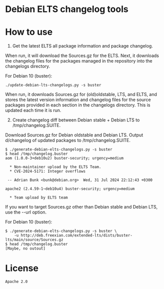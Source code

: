 # Debian ELTS changelog tools

# How to use

1. Get the latest ELTS all package information and package changelog.

When run, it will download the Sources.gz for the ELTS. Next,
it downloads the changelog files for the packages managed in the
repository into the changelogs directory.

For Debian 10 (buster):
```
./update-debian-lts-changelogs.py -s buster
```

When run, it downloads Sources.gz for (old)oldstable, LTS, and ELTS, and stores
the latest version information and changelog files for the source packages
provided in each section in the changelogs directory.
This is updated each time it is run.

2. Create changelog diff between Debian stable + Debian LTS to /tmp/changelog.SUITE.

Download Sources.gz for Debian oldstable and Debian LTS.
Output d/changelog of updated packages to /tmp/changelog.SUITE.  

```
$ ./generate-debian-elts-changelogs.py -s buster
$ head /tmp/changelog.buster
aom (1.0.0-3+deb10u2) buster-security; urgency=medium

  * Non-maintainer upload by the ELTS Team.
  * CVE-2024-5171: Integer overflows

 -- Adrian Bunk <bunk@debian.org>  Wed, 31 Jul 2024 22:12:43 +0300

apache2 (2.4.59-1~deb10u4) buster-security; urgency=medium

  * Team upload by ELTS team
```

If you want to target Sources.gz other than Debian stable and Debian LTS,
use the --url option.
 
For Debian 10 (buster):
```
$ ./generate-debian-elts-changelogs.py -s buster \
    -u http://deb.freexian.com/extended-lts/dists/buster-lts/main/source/Sources.gz
$ head /tmp/changelog.buster
[Maybe, no outout]
```

# License

    Apache 2.0


